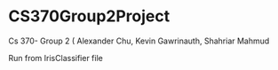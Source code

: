 # CS370Group2Project
Cs 370- Group 2 ( Alexander Chu, Kevin Gawrinauth, Shahriar Mahmud

Run from IrisClassifier file
